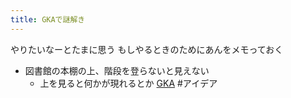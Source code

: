 ```yaml
---
title: GKAで謎解き
---
```


やりたいなーとたまに思う
もしやるときのためにあんをメモっておく

* 図書館の本棚の上、階段を登らないと見えない
  * 上を見ると何かが現れるとか
    [GKA](GKA.md) #アイデア
